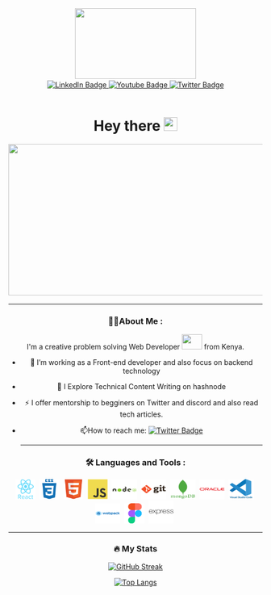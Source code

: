 
<div id="header" align="center">
  <img src="https://media.giphy.com/media/bAQH7WXKqtIBrPs7sR/giphy.gif" width="240" height="140"/>
  
  <div id="badges">
  <a href="https://www.linkedin.com/in/steven-oketch-704457208/">
    <img src="https://img.shields.io/badge/LinkedIn-blue?style=for-the-badge&logo=linkedin&logoColor=white" alt="LinkedIn Badge"/>
  </a>
  <a href="https://www.youtube.com/channel/UCHiel-1M5FJ_rhha5nhHJ4Q">
    <img src="https://img.shields.io/badge/YouTube-red?style=for-the-badge&logo=youtube&logoColor=white" alt="Youtube Badge"/>
  </a>
  <a href="https://twitter.com/iSteven_zion">
    <img src="https://img.shields.io/badge/Twitter-blue?style=for-the-badge&logo=twitter&logoColor=white" alt="Twitter Badge"/>
  </a>
  </div>
  
  <img src="https://komarev.com/ghpvc/?username=Steven-zion&style=flat-square&color=blue" alt=""/>
  
  <h1>
  Hey there
    <img src="https://media.giphy.com/media/hvRJCLFzcasrR4ia7z/giphy.gif" width="27px" height="27px"/>
  </h1>
    
  <div align="center">
    <img src="https://media.giphy.com/media/SWoSkN6DxTszqIKEqv/giphy.gif" width="650" height="300"/>
  </div>
  
  ---

### 👨‍💻About Me :
  I'm a creative problem solving Web Developer <img src="https://media.giphy.com/media/WUlplcMpOCEmTGBtBW/giphy.gif" width="40px" height="30px"> from Kenya.
  - :telescope: I’m working as a Front-end developer and also focus on backend technology
- :seedling: I Explore Technical Content Writing on hashnode

- :zap: I offer mentorship to begginers on Twitter and discord and also read tech articles.

- :mailbox:How to reach me: [![Twitter Badge](https://img.shields.io/badge/-Twitter-blue?style=flat&logo=Twitter&logoColor=white)](https://twitter.com/iSteven_zion)
  
  
  ---

### :hammer_and_wrench: Languages and Tools :
  <div>
    <img src="https://github.com/devicons/devicon/blob/master/icons/react/react-original-wordmark.svg" title="React" alt="React" width="40" height="40"/>&nbsp;
    <img src="https://github.com/devicons/devicon/blob/master/icons/css3/css3-plain-wordmark.svg"  title="CSS3" alt="CSS" width="40" height="40"/>&nbsp;
    <img src="https://github.com/devicons/devicon/blob/master/icons/html5/html5-original.svg" title="HTML5" alt="HTML" width="40" height="40"/>&nbsp;
    <img src="https://github.com/devicons/devicon/blob/master/icons/javascript/javascript-original.svg" title="JavaScript" alt="JavaScript" width="40" height="40"/>&nbsp;
    <img src="https://github.com/devicons/devicon/blob/master/icons/nodejs/nodejs-original-wordmark.svg" title="NodeJS" alt="NodeJS" width="50" height="40"/>&nbsp;
    <img src="https://github.com/devicons/devicon/blob/master/icons/git/git-original-wordmark.svg" title="Git" **alt="Git" width="50" height="40"/>&nbsp;
    <img src="https://github.com/devicons/devicon/blob/master/icons/mongodb/mongodb-plain-wordmark.svg" title="Mongodb" alt="Mongodb" width="50" height="40"/>&nbsp;
    <img src="https://github.com/devicons/devicon/blob/master/icons/oracle/oracle-original.svg" title="Oracle" alt="Oracle" width="50" height="40"/>&nbsp;
    <img src="https://github.com/devicons/devicon/blob/master/icons/vscode/vscode-original-wordmark.svg" title="VScode" alt="VScode" width="50" height="40"/>&nbsp;
    <img src="https://github.com/devicons/devicon/blob/master/icons/webpack/webpack-original-wordmark.svg" title="Webpack" alt="Webpack" width="50" height="40"/>&nbsp;
    <img src="https://github.com/devicons/devicon/blob/master/icons/figma/figma-original.svg" title="Figma" alt="Figma" width="40" height="40"/>&nbsp;
    <img src="https://github.com/devicons/devicon/blob/master/icons/express/express-original-wordmark.svg" title="Express" alt="Express" width="50" height="45"/>&nbsp;
</div>
  
  ---

### :fire: My Stats
  
  [![GitHub Streak](http://github-readme-streak-stats.herokuapp.com?user=Steven-zion&theme=dark&background=000000&hide_border=true&dates=C5CB2D&ring=DD6717&sideNums=2DB930&stroke=DD2727&currStreakLabel=3CB929&currStreakNum=C7DD38)](https://git.io/streak-stats)
  
  [![Top Langs](https://github-readme-stats.vercel.app/api/top-langs/?username=Steven-zion&layout=compact&theme=vision-friendly-dark&hide_border=true)](https://github.com/anuraghazra/github-readme-stats)

</div>
